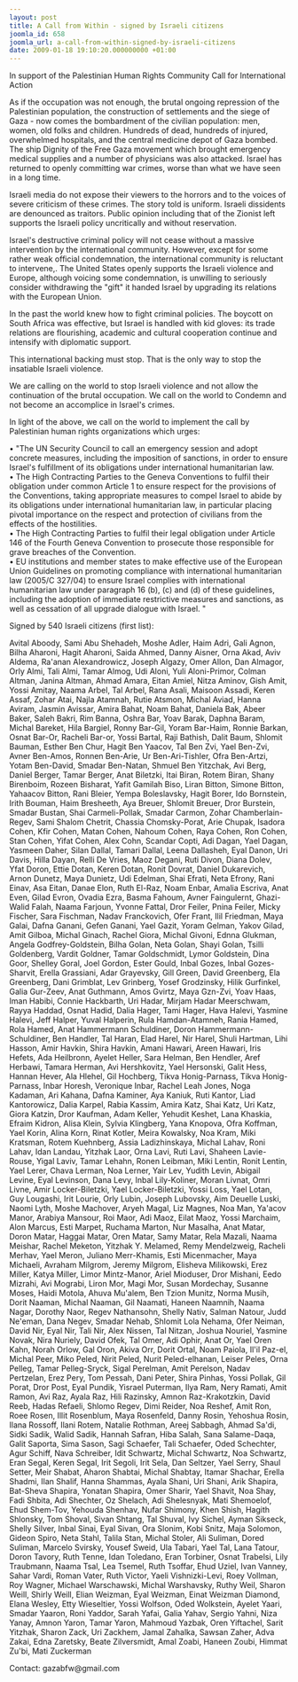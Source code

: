 ```yaml
---
layout: post
title: A Call from Within - signed by Israeli citizens
joomla_id: 658
joomla_url: a-call-from-within-signed-by-israeli-citizens
date: 2009-01-18 19:10:20.000000000 +01:00
---
```


<p>In support of the Palestinian Human Rights Community Call for International Action</p>
<p>As if the occupation was not enough, the brutal ongoing repression of the Palestinian population, the construction of settlements and the siege of Gaza - now comes the bombardment of the civilian population: men, women, old folks and children. Hundreds of dead, hundreds of injured, overwhelmed hospitals, and the central medicine depot of Gaza bombed. The ship Dignity of the Free Gaza movement which brought emergency medical supplies and a number of physicians was also attacked. Israel has returned to openly committing war crimes, worse than what we have seen in a long time.</p>
<p>Israeli media do not expose their viewers to the horrors and to the voices of severe criticism of these crimes. The story told is uniform. Israeli dissidents are denounced as traitors. Public opinion including that of the Zionist left supports the Israeli policy uncritically and without reservation.</p>
<p>Israel's destructive criminal policy will not cease without a massive intervention by the international community. However, except for some rather weak official condemnation, the international community is reluctant to intervene,. The United States openly supports the Israeli violence and Europe, although voicing some condemnation, is unwilling to seriously consider withdrawing the "gift" it handed Israel by upgrading its relations with the European Union.</p>
<p>In the past the world knew how to fight criminal policies. The boycott on South Africa was effective, but Israel is handled with kid gloves: its trade relations are flourishing, academic and cultural cooperation continue and intensify with diplomatic support.</p>
<p>This international backing must stop. That is the only way to stop the insatiable Israeli violence.</p>
<p>We are calling on the world to stop Israeli violence and not allow the continuation of the brutal occupation. We call on the world to Condemn and not become an accomplice in Israel's crimes.</p>
<p>In light of the above, we call on the world to implement the call by Palestinian human rights organizations which urges:</p>
<p>• "The UN Security Council to call an emergency session and adopt concrete measures, including the imposition of sanctions, in order to ensure Israel's fulfillment of its obligations under international humanitarian law. <br />• The High Contracting Parties to the Geneva Conventions to fulfil their obligation under common Article 1 to ensure respect for the provisions of the Conventions, taking appropriate measures to compel Israel to abide by its obligations under international humanitarian law, in particular placing pivotal importance on the respect and protection of civilians from the effects of the hostilities. <br />• The High Contracting Parties to fulfil their legal obligation under Article 146 of the Fourth Geneva Convention to prosecute those responsible for grave breaches of the Convention. <br />• EU institutions and member states to make effective use of the European Union Guidelines on promoting compliance with international humanitarian law (2005/C 327/04) to ensure Israel complies with international humanitarian law under paragraph 16 (b), (c) and (d) of these guidelines, including the adoption of immediate restrictive measures and sanctions, as well as cessation of all upgrade dialogue with Israel. "</p>
<p>Signed by 540 Israeli citizens (first list):</p>
<p>Avital Aboody, Sami Abu Shehadeh, Moshe Adler, Haim Adri, Gali Agnon, Bilha Aharoni, Hagit Aharoni, Saida Ahmed, Danny Aisner, Orna Akad, Aviv Aldema, Ra'anan Alexandrowicz, Joseph Algazy, Omer Allon, Dan Almagor, Orly Almi, Tali Almi, Tamar Almog, Udi Aloni, Yuli Aloni-Primor, Colman Altman, Janina Altman, Ahmad Amara, Eitan Amiel, Nitza Aminov, Gish Amit, Yossi Amitay, Naama Arbel, Tal Arbel, Rana Asali, Maisoon Assadi, Keren Assaf, Zohar Atai, Najla Atamnah, Rutie Atsmon, Michal Aviad, Hanna Aviram, Jasmin Avissar, Amira Bahat, Noam Bahat, Daniela Bak, Abeer Baker, Saleh Bakri, Rim Banna, Oshra Bar, Yoav Barak, Daphna Baram, Michal Bareket, Hila Bargiel, Ronny Bar-Gil, Yoram Bar-Haim, Ronnie Barkan, Osnat Bar-Or, Racheli Bar-or, Yossi Bartal, Raji Bathish, Dalit Baum, Shlomit Bauman, Esther Ben Chur, Hagit Ben Yaacov, Tal Ben Zvi, Yael Ben-Zvi, Avner Ben-Amos, Ronnen Ben-Arie, Ur Ben-Ari-Tishler, Ofra Ben-Artzi, Yotam Ben-David, Smadar Ben-Natan, Shmuel Ben Yitzchak, Avi Berg, Daniel Berger, Tamar Berger, Anat Biletzki, Itai Biran, Rotem Biran, Shany Birenboim, Rozeen Bisharat, Yafit Gamilah Biso, Liran Bitton, Simone Bitton, Yahaacov Bitton, Rani Bleier, Yempa Boleslavsky, Hagit Borer, Ido Bornstein, Irith Bouman, Haim Bresheeth, Aya Breuer, Shlomit Breuer, Dror Burstein, Smadar Bustan, Shai Carmeli-Pollak, Smadar Carmon, Zohar Chamberlain-Regev, Sami Shalom Chetrit, Chassia Chomsky-Porat, Arie Chupak, Isadora Cohen, Kfir Cohen, Matan Cohen, Nahoum Cohen, Raya Cohen, Ron Cohen, Stan Cohen, Yifat Cohen, Alex Cohn, Scandar Copti, Adi Dagan, Yael Dagan, Yasmeen Daher, Silan Dallal, Tamari Dallal, Leena Dallasheh, Eyal Danon, Uri Davis, Hilla Dayan, Relli De Vries, Maoz Degani, Ruti Divon, Diana Dolev, Yfat Doron, Ettie Dotan, Keren Dotan, Ronit Dovrat, Daniel Dukarevich, Arnon Dunetz, Maya Dunietz, Udi Edelman, Shai Efrati, Neta Efrony, Rani Einav, Asa Eitan, Danae Elon, Ruth El-Raz, Noam Enbar, Amalia Escriva, Anat Even, Gilad Evron, Ovadia Ezra, Basma Fahoum, Avner Faingulernt, Ghazi-Walid Falah, Naama Farjoun, Yvonne Fattal, Dror Feiler, Pnina Feiler, Micky Fischer, Sara Fischman, Nadav Franckovich, Ofer Frant, Ilil Friedman, Maya Galai, Dafna Ganani, Gefen Ganani, Yael Gazit, Yoram Gelman, Yakov Gilad, Amit Gilboa, Michal Ginach, Rachel Giora, Michal Givoni, Ednna Glukman, Angela Godfrey-Goldstein, Bilha Golan, Neta Golan, Shayi Golan, Tsilli Goldenberg, Vardit Goldner, Tamar Goldschmidt, Lymor Goldstein, Dina Goor, Shelley Goral, Joel Gordon, Ester Gould, Inbal Gozes, Inbal Gozes-Sharvit, Erella Grassiani, Adar Grayevsky, Gill Green, David Greenberg, Ela Greenberg, Dani Grimblat, Lev Grinberg, Yosef Grodzinsky, Hilik Gurfinkel, Galia Gur-Zeev, Anat Guthmann, Amos Gvirtz, Maya Gzn-Zvi, Yoav Haas, Iman Habibi, Connie Hackbarth, Uri Hadar, Mirjam Hadar Meerschwam, Rayya Haddad, Osnat Hadid, Dalia Hager, Tami Hager, Hava Halevi, Yasmine Halevi, Jeff Halper, Yuval Halperin, Rula Hamdan-Atamneh, Rania Hamed, Rola Hamed, Anat Hammermann Schuldiner, Doron Hammermann-Schuldiner, Ben Handler, Tal Haran, Elad Harel, Nir Harel, Shuli Hartman, Lihi Hasson, Amir Havkin, Shira Havkin, Amani Hawari, Areen Hawari, Iris Hefets, Ada Heilbronn, Ayelet Heller, Sara Helman, Ben Hendler, Aref Herbawi, Tamara Herman, Avi Hershkovitz, Yael Hersonski, Galit Hess, Hannan Hever, Ala Hlehel, Gil Hochberg, Tikva Honig-Parnass, Tikva Honig-Parnass, Inbar Horesh, Veronique Inbar, Rachel Leah Jones, Noga Kadaman, Ari Kahana, Dafna Kaminer, Aya Kaniuk, Ruti Kantor, Liad Kantorowicz, Dalia Karpel, Rabia Kassim, Amira Katz, Shai Katz, Uri Katz, Giora Katzin, Dror Kaufman, Adam Keller, Yehudit Keshet, Lana Khaskia, Efraim Kidron, Alisa Klein, Sylvia Klingberg, Yana Knopova, Ofra Koffman, Yael Korin, Alina Korn, Rinat Kotler, Meira Kowalsky, Noa Kram, Miki Kratsman, Rotem Kuehnberg, Assia Ladizhinskaya, Michal Lahav, Roni Lahav, Idan Landau, Yitzhak Laor, Orna Lavi, Ruti Lavi, Shaheen Lavie-Rouse, Yigal Laviv, Tamar Lehahn, Ronen Leibman, Miki Lentin, Ronit Lentin, Yael Lerer, Chava Lerman, Noa Lerner, Yair Lev, Yudith Levin, Abigail Levine, Eyal Levinson, Dana Levy, Inbal Lily-Koliner, Moran Livnat, Omri Livne, Amir Locker-Biletzki, Yael Locker-Biletzki, Yossi Loss, Yael Lotan, Guy Lougashi, Irit Lourie, Orly Lubin, Joseph Lubovsky, Aim Deuelle Luski, Naomi Lyth, Moshe Machover, Aryeh Magal, Liz Magnes, Noa Man, Ya'acov Manor, Arabiya Mansour, Roi Maor, Adi Maoz, Eilat Maoz, Yossi Marchaim, Alon Marcus, Esti Marpet, Ruchama Marton, Nur Masalha, Anat Matar, Doron Matar, Haggai Matar, Oren Matar, Samy Matar, Rela Mazali, Naama Meishar, Rachel Meketon, Yitzhak Y. Melamed, Remy Mendelzweig, Racheli Merhav, Yael Meron, Juliano Merr-Khamis, Esti Micenmacher, Maya Michaeli, Avraham Milgrom, Jeremy Milgrom, Elisheva Milikowski, Erez Miller, Katya Miller, Limor Mintz-Manor, Ariel Mioduser, Dror Mishani, Eedo Mizrahi, Avi Mograbi, Liron Mor, Magi Mor, Susan Mordechay, Susanne Moses, Haidi Motola, Ahuva Mu'alem, Ben Tzion Munitz, Norma Musih, Dorit Naaman, Michal Naaman, Gil Naamati, Haneen Naamnih, Naama Nagar, Dorothy Naor, Regev Nathansohn, Shelly Nativ, Salman Natour, Judd Ne'eman, Dana Negev, Smadar Nehab, Shlomit Lola Nehama, Ofer Neiman, David Nir, Eyal Nir, Tali Nir, Alex Nissen, Tal Nitzan, Joshua Nouriel, Yasmine Novak, Nira Nuriely, David Ofek, Tal Omer, Adi Ophir, Anat Or, Yael Oren Kahn, Norah Orlow, Gal Oron, Akiva Orr, Dorit Ortal, Noam Paiola, Il'il Paz-el, Michal Peer, Miko Peled, Nirit Peled, Nurit Peled-elhanan, Leiser Peles, Orna Pelleg, Tamar Pelleg-Sryck, Sigal Perelman, Amit Perelson, Nadav Pertzelan, Erez Pery, Tom Pessah, Dani Peter, Shira Pinhas, Yossi Pollak, Gil Porat, Dror Post, Eyal Pundik, Yisrael Puterman, Ilya Ram, Nery Ramati, Amit Ramon, Avi Raz, Ayala Raz, Hili Razinsky, Amnon Raz-Krakotzkin, David Reeb, Hadas Refaeli, Shlomo Regev, Dimi Reider, Noa Reshef, Amit Ron, Roee Rosen, Illit Rosenblum, Maya Rosenfeld, Danny Rosin, Yehoshua Rosin, Ilana Rossoff, Ilani Rotem, Natalie Rothman, Areej Sabbagh, Ahmad Sa'di, Sidki Sadik, Walid Sadik, Hannah Safran, Hiba Salah, Sana Salame-Daqa, Galit Saporta, Sima Sason, Sagi Schaefer, Tali Schaefer, Oded Schechter, Agur Schiff, Nava Schreiber, Idit Schwartz, Michal Schwartz, Noa Schwartz, Eran Segal, Keren Segal, Irit Segoli, Irit Sela, Dan Seltzer, Yael Serry, Shaul Setter, Meir Shabat, Aharon Shabtai, Michal Shabtay, Itamar Shachar, Erella Shadmi, Ilan Shalif, Hanna Shammas, Ayala Shani, Uri Shani, Arik Shapira, Bat-Sheva Shapira, Yonatan Shapira, Omer Sharir, Yael Shavit, Noa Shay, Fadi Shbita, Adi Shechter, Oz Shelach, Adi Shelesnyak, Mati Shemoelof, Ehud Shem-Tov, Yehouda Shenhav, Nufar Shimony, Khen Shish, Hagith Shlonsky, Tom Shoval, Sivan Shtang, Tal Shuval, Ivy Sichel, Ayman Sikseck, Shelly Silver, Inbal Sinai, Eyal Sivan, Ora Slonim, Kobi Snitz, Maja Solomon, Gideon Spiro, Neta Stahl, Talila Stan, Michal Stoler, Ali Suliman, Dored Suliman, Marcelo Svirsky, Yousef Sweid, Ula Tabari, Yael Tal, Lana Tatour, Doron Tavory, Ruth Tenne, Idan Toledano, Eran Torbiner, Osnat Trabelsi, Lily Traubmann, Naama Tsal, Lea Tsemel, Ruth Tsoffar, Ehud Uziel, Ivan Vanney, Sahar Vardi, Roman Vater, Ruth Victor, Yaeli Vishnizki-Levi, Roey Vollman, Roy Wagner, Michael Warschawski, Michal Warshavsky, Ruthy Weil, Sharon Weill, Shirly Weill, Elian Weizman, Eyal Weizman, Einat Weizman Diamond, Elana Wesley, Etty Wieseltier, Yossi Wolfson, Oded Wolkstein, Ayelet Yaari, Smadar Yaaron, Roni Yaddor, Sarah Yafai, Galia Yahav, Sergio Yahni, Niza Yanay, Amnon Yaron, Tamar Yaron, Mahmoud Yazbak, Oren Yiftachel, Sarit Yitzhak, Sharon Zack, Uri Zackhem, Jamal Zahalka, Sawsan Zaher, Adva Zakai, Edna Zaretsky, Beate Zilversmidt, Amal Zoabi, Haneen Zoubi, Himmat Zu'bi, Mati Zuckerman</p>
<p>Contact: gazabfw@gmail.com</p>
<p> </p>
